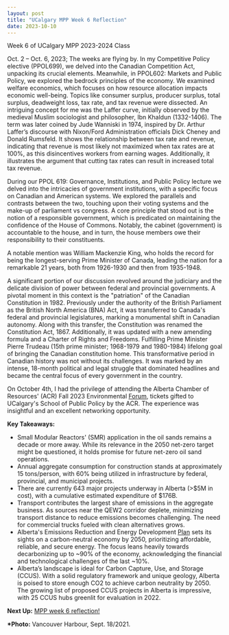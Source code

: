 ```yaml
---
layout: post
title: "UCalgary MPP Week 6 Reflection"
date: 2023-10-10
---
```


<!-- wp:paragraph -->
<p>Week 6 of UCalgary MPP 2023-2024 Class</p>
<!-- /wp:paragraph -->

<!-- wp:paragraph -->
<p>Oct. 2 – Oct. 6, 2023; The weeks are flying by. In my Competitive Policy elective (PPOL699), we delved into the Canadian Competition Act, unpacking its crucial elements. Meanwhile, in PPOL602: Markets and Public Policy, we explored the bedrock principles of the economy. We examined welfare economics, which focuses on how resource allocation impacts economic well-being. Topics like consumer surplus, producer surplus, total surplus, deadweight loss, tax rate, and tax revenue were dissected. An intriguing concept for me was the Laffer curve, initially observed by the medieval Muslim sociologist and philosopher, Ibn Khaldun (1332-1406). The term was later coined by Jude Wanniski in 1974, inspired by Dr. Arthur Laffer’s discourse with Nixon/Ford Administration officials Dick Cheney and Donald Rumsfeld. It shows the relationship between tax rate and revenue, indicating that revenue is most likely not maximized when tax rates are at 100%, as this disincentives workers from earning wages. Additionally, it illustrates the argument that cutting tax rates can result in increased total tax revenue.</p>
<!-- /wp:paragraph -->

<!-- wp:paragraph -->
<p>During our PPOL 619: Governance, Institutions, and Public Policy lecture we delved into the intricacies of government institutions, with a specific focus on Canadian and American systems. We explored the parallels and contrasts between the two, touching upon their voting systems and the make-up of parliament vs congress. A core principle that stood out is the notion of a responsible government, which is predicated on maintaining the confidence of the House of Commons. Notably, the cabinet (government) is accountable to the house, and in turn, the house members owe their responsibility to their constituents.</p>
<!-- /wp:paragraph -->

<!-- wp:paragraph -->
<p>A notable mention was William Mackenzie King, who holds the record for being the longest-serving Prime Minister of Canada, leading the nation for a remarkable 21 years, both from 1926-1930 and then from 1935-1948.</p>
<!-- /wp:paragraph -->

<!-- wp:paragraph -->
<p>A significant portion of our discussion revolved around the judiciary and the delicate division of power between federal and provincial governments. A pivotal moment in this context is the "patriation" of the Canadian Constitution in 1982. Previously under the authority of the British Parliament as the British North America (BNA) Act, it was transferred to Canada's federal and provincial legislatures, marking a monumental shift in Canadian autonomy. Along with this transfer, the Constitution was renamed the Constitution Act, 1867. Additionally, it was updated with a new amending formula and a Charter of Rights and Freedoms. Fulfilling Prime Minister Pierre Trudeau (15th&nbsp;prime minister; 1968-1979 and 1980-1984) lifelong goal of bringing the Canadian constitution home. This transformative period in Canadian history was not without its challenges. It was marked by an intense, 18-month political and legal struggle that dominated headlines and became the central focus of every government in the country. </p>
<!-- /wp:paragraph -->

<!-- wp:paragraph -->
<p>On October 4th, I had the privilege of attending the Alberta Chamber of Resources' (ACR) Fall 2023 Environmental <a href="https://www.acr-alberta.com/new-events-webinars/e2gv8bdumkmcotni8k70jprf2spf0t" target="_blank" rel="noreferrer noopener">Forum</a>, tickets gifted to UCalgary's School of Public Policy by the ACR. The experience was insightful and an excellent networking opportunity.</p>
<!-- /wp:paragraph -->

<!-- wp:paragraph -->
<p><strong>Key Takeaways:</strong></p>
<!-- /wp:paragraph -->

<!-- wp:list -->
<ul><!-- wp:list-item -->
<li>Small Modular Reactors' (SMR) application in the oil sands remains a decade or more away. While its relevance in the 2050 net-zero target might be questioned, it holds promise for future net-zero oil sand operations.</li>
<!-- /wp:list-item -->

<!-- wp:list-item -->
<li>Annual aggregate consumption for construction stands at approximately 15 tons/person, with 60% being utilized in infrastructure by federal, provincial, and municipal projects.</li>
<!-- /wp:list-item -->

<!-- wp:list-item -->
<li>There are currently 643 major projects underway in Alberta (&gt;$5M in cost), with a cumulative estimated expenditure of $176B.</li>
<!-- /wp:list-item -->

<!-- wp:list-item -->
<li>Transport contributes the largest share of emissions in the aggregate business. As sources near the QEW2 corridor deplete, minimizing transport distance to reduce emissions becomes challenging. The need for commercial trucks fueled with clean alternatives grows.</li>
<!-- /wp:list-item -->

<!-- wp:list-item -->
<li>Alberta's Emissions Reduction and Energy Development <a href="https://www.alberta.ca/emissions-reduction-and-energy-development-plan#:~:text=Alberta's%20plan%20includes%20an%20aspiration,Albertans%2C%20Canadians%20and%20the%20world." target="_blank" rel="noreferrer noopener">Plan</a> sets its sights on a carbon-neutral economy by 2050, prioritizing affordable, reliable, and secure energy. The focus leans heavily towards decarbonizing up to ~90% of the economy, acknowledging the financial and technological challenges of the last ~10%.</li>
<!-- /wp:list-item -->

<!-- wp:list-item -->
<li>Alberta’s landscape is ideal for Carbon Capture, Use, and Storage (CCUS). With a solid regulatory framework and unique geology, Alberta is poised to store enough CO2 to achieve carbon neutrality by 2050. The growing list of proposed CCUS projects in Alberta is impressive, with 25 CCUS hubs greenlit for evaluation in 2022.</li>
<!-- /wp:list-item --></ul>
<!-- /wp:list -->

<!-- wp:paragraph -->
<p><strong>Next Up:</strong> <a href="https://ahmedelmeligy.com/2023/10/13/ucalgary-mpp-week-7-reflection/" target="_blank" rel="noreferrer noopener">MPP week 6 reflection!</a></p>
<!-- /wp:paragraph -->

<!-- wp:paragraph -->
<p><strong>*Photo:</strong> Vancouver Harbour, Sept. 18/2021.</p>
<!-- /wp:paragraph -->
